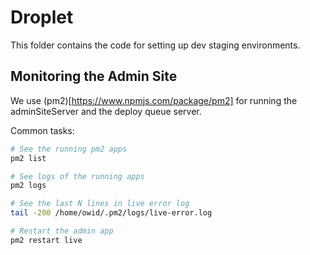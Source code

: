 # Droplet

This folder contains the code for setting up dev staging environments.

## Monitoring the Admin Site

We use (pm2)[https://www.npmjs.com/package/pm2] for running the adminSiteServer and the deploy queue server.

Common tasks:

```bash
# See the running pm2 apps
pm2 list

# See logs of the running apps
pm2 logs

# See the last N lines in live error log
tail -200 /home/owid/.pm2/logs/live-error.log

# Restart the admin app
pm2 restart live
```
